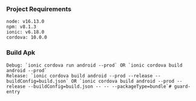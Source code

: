 ### Project Requirements
    node: v16.13.0
    npm: v8.1.3
    ionic: v6.18.0
    cordova: 10.0.0
### Build Apk
    Debug: `ionic cordova run android --prod` OR `ionic cordova build android --prod`
    Release: `ionic cordova build android --prod --release --buildConfig=build.json` OR `ionic cordova build android --prod --release --buildConfig=build.json -- -- --packageType=bundle`#   g u a r d - e n t r y  
 
